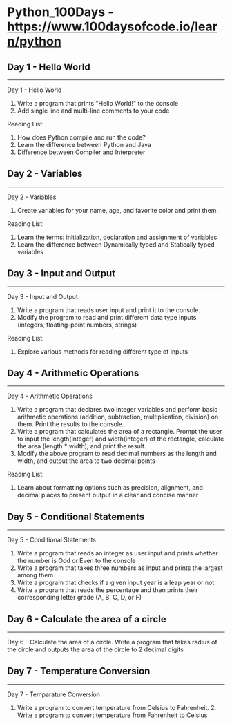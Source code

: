 # Python_100Days - https://www.100daysofcode.io/learn/python

## Day 1 - Hello World
---
Day 1 - Hello World
1. Write a program that prints "Hello World!" to the console
2. Add single line and multi-line comments to your code

Reading List:
1. How does Python compile and run the code?
2. Learn the difference between Python and Java
3. Difference between Compiler and Interpreter

## Day 2 - Variables
---
Day 2 - Variables
1. Create variables for your name, age, and favorite color and print them.

Reading List:
1. Learn the terms: initialization, declaration and assignment of variables
2. Learn the difference between Dynamically typed and Statically typed variables

## Day 3 - Input and Output
---
Day 3 - Input and Output
1. Write a program that reads user input and print it to the console.
2. Modify the program to read and print different data type inputs (integers, floating-point numbers, strings)

Reading List:
1. Explore various methods for reading different type of inputs

## Day 4 - Arithmetic Operations
---
Day 4 - Arithmetic Operations
1. Write a program that declares two integer variables and perform basic arithmetic operations (addition, subtraction, multiplication, division) on them. Print the results to the console.
2. Write a program that calculates the area of a rectangle. Prompt the user to input the length(integer) and width(integer) of the rectangle, calculate the area (length * width), and print the result.
3. Modify the above program to read decimal numbers as the length and width, and output the area to two decimal points

Reading List:
1. Learn about formatting options such as precision, alignment, and decimal places to present output in a clear and concise manner

## Day 5 - Conditional Statements
---
Day 5 - Conditional Statements
1. Write a program that reads an integer as user input and prints whether the number is Odd or Even to the console
2. Write a program that takes three numbers as input and prints the largest among them
3. Write a program that checks if a given input year is a leap year or not
4. Write a program that reads the percentage and then prints their corresponding letter grade (A, B, C, D, or F)

## Day 6 - Calculate the area of a circle
---
Day 6 - Calculate the area of a circle.
Write a program that takes radius of the circle and outputs the area of the circle to 2 decimal digits

## Day 7 - Temperature Conversion
---
Day 7 - Temparature Conversion
1. Write a program to convert temperature from Celsius to Fahrenheit. 2. Write a program to convert temperature from Fahrenheit to Celsius